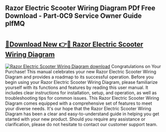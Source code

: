 ## Razor Electric Scooter Wiring Diagram PDf Free Download - Part-0C9 Service Owner Guide plfMQ

# <h2><a href="http://dfl8v93.blite.top/?on=Razor+Electric+Scooter+Wiring+Diagram">🔗Download New 👉🔴 Razor Electric Scooter Wiring Diagram</a></h2>

[![Razor Electric Scooter Wiring Diagram download](https://i.imgur.com/lujVjoI.png)](http://dfl8v93.blite.top/?on=Razor+Electric+Scooter+Wiring+Diagram)
Congratulations on Your Purchase! This manual celebrates your new Razor Electric Scooter Wiring Diagram and provides a roadmap to its successful operation. Before you begin using your Razor Electric Scooter Wiring Diagram, please familiarize yourself with its functions and features by reading this user manual. It includes clear instructions for installation, setup, and operation, as well as troubleshooting tips for common issues. This Razor Electric Scooter Wiring Diagram comes equipped with a comprehensive set of features to meet your diverse needs. It's our hope that the Razor Electric Scooter Wiring Diagram has been a clear and easy-to-understand guide in helping you get started with your new product. Should you require any assistance or clarification, please do not hesitate to contact our customer support team.
